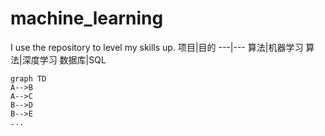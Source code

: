 # machine_learning
I use the repository to level my skills up.
项目|目的
---|---
算法|机器学习
算法|深度学习
数据库|SQL

```mermaid
graph TD
A-->B
A-->C
B-->D
B-->E
...
